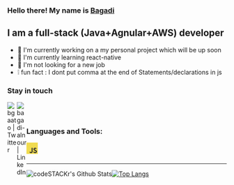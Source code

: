 ### Hello there! My name is [Bagadi]

## I am a full-stack (Java+Agnular+AWS) developer

- 🚩 I'm currently working on a my personal project which will be up soon
- 🌱 I'm currently learning react-native 
- 👯 I'm not looking for a new job
- ❕ fun fact : I dont put comma at the end of Statements/declarations in js 

### Stay in touch

[<img align="left" alt="bgaato | Twitter" width="22px" src="https://cdn.jsdelivr.net/npm/simple-icons@v3/icons/twitter.svg" />][twitter]
[<img align="left" alt="bagadi-alnour | LinkedIn" width="22px" src="https://cdn.jsdelivr.net/npm/simple-icons@v3/icons/linkedin.svg" />][linkedin]

<br />
<br />

### Languages and Tools:


[<img align="left" alt="JavaScript" width="26px" src="https://raw.githubusercontent.com/github/explore/80688e429a7d4ef2fca1e82350fe8e3517d3494d/topics/javascript/javascript.png" />][bagadi]


<br />
<br />

[bagadi]: http://bagadi-alnour.com
[twitter]: https://twitter.com/bgaato
[mongodb]: https://github.com/bagadi-alnour/e-commerce
[react]: https://github.com/bagadi-alnour/dev-network
[github]: https://github.com/bagadi-alnour
[azrica]: https://azrica.herokuapp.com/
[linkedin]: https://www.linkedin.com/in/bagadi-alnour/

---

<img align="left" alt="codeSTACKr's Github Stats" src="https://github-readme-stats.vercel.app/api?username=bagadi-alnour&show_icons=true&hide_border=true&include_all_commits=true&theme=merko" alt="Bagadi's github stats" />

[![Top Langs](https://github-readme-stats.vercel.app/api/top-langs/?username=bagadi-alnour&layout=compact&show_icons=true&theme=merko)](https://github.com/bagadi-alnour/github-readme-stats&)
